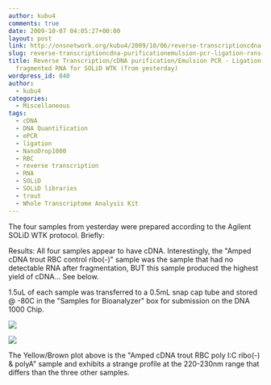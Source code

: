 ```yaml
---
author: kubu4
comments: true
date: 2009-10-07 04:05:27+00:00
layout: post
link: http://onsnetwork.org/kubu4/2009/10/06/reverse-transcriptioncdna-purificationemulsion-pcr-ligation-rxns-of-trout-fragmented-rna-for-solid-wtk-from-yesterday/
slug: reverse-transcriptioncdna-purificationemulsion-pcr-ligation-rxns-of-trout-fragmented-rna-for-solid-wtk-from-yesterday
title: Reverse Transcription/cDNA purification/Emulsion PCR - Ligation rxns of trout
  fragmented RNA for SOLiD WTK (from yesterday)
wordpress_id: 840
author:
  - kubu4
categories:
  - Miscellaneous
tags:
  - cDNA
  - DNA Quantification
  - ePCR
  - ligation
  - NanoDrop1000
  - RBC
  - reverse transcription
  - RNA
  - SOLiD
  - SOLiD libraries
  - trout
  - Whole Transcriptome Analysis Kit
---
```


The four samples from yesterday were prepared according to the Agilent SOLiD WTK protocol. Briefly:





Results: All four samples appear to have cDNA. Interestingly, the "Amped cDNA trout RBC control ribo(-)" sample was the sample that had no detectable RNA after fragmentation, BUT this sample produced the highest yield of cDNA... See below.

1.5uL of each sample was transferred to a 0.5mL snap cap tube and stored @ -80C in the "Samples for Bioanalyzer" box for submission on the DNA 1000 Chip.

![](http://eagle.fish.washington.edu/Arabidopsis/20091006%20LT%20RBC%20amped%20cDNA%20SJW-01.jpg)

![](http://eagle.fish.washington.edu/Arabidopsis/20091006%20LT%20RBC%20amped%20cDNA%20SJW-02.jpg)

The Yellow/Brown plot above is the "Amped cDNA trout RBC poly I:C ribo(-) & polyA" sample and exhibits a strange profile at the 220-230nm range that differs than the three other samples.
